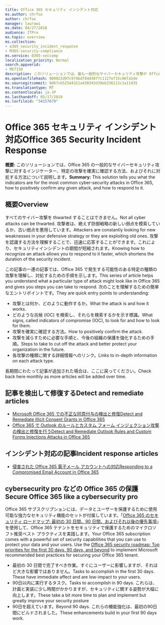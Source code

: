 ```yaml
---
title: Office 365 セキュリティ インシデント対応
ms.author: chrfox
author: chrfox
manager: laurawi
ms.date: 04/27/2018
audience: ITPro
ms.topic: overview
ms.collection:
- o365_security_incident_response
- M365-security-compliance
ms.service: O365-seccomp
localization_priority: Normal
search.appverid:
- MET150
description: このソリューションでは、最も一般的なサイバーセキュリティ攻撃が Office 365 とどのように対応しているか、またそれらに対処する方法について説明します。
ms.openlocfilehash: 900022d97c974bdf84d3077c1127e715c06fa5de
ms.sourcegitcommit: 9d67cb52544321a430343d39eb336112c1a11d35
ms.translationtype: MT
ms.contentlocale: ja-JP
ms.lasthandoff: 05/17/2019
ms.locfileid: "34157679"
---
```

# <a name="office-365-security-incident-response"></a><span data-ttu-id="bde76-103">Office 365 セキュリティ インシデント対応</span><span class="sxs-lookup"><span data-stu-id="bde76-103">Office 365 Security Incident Response</span></span>

 <span data-ttu-id="bde76-104">**概要:** このソリューションでは、Office 365 の一般的なサイバーセキュリティ攻撃に対するインジケーター、特定の攻撃を確実に確認する方法、およびそれに対処する方法について説明します。</span><span class="sxs-lookup"><span data-stu-id="bde76-104">**Summary:** This solution tells you what the indicators are for the most common cyber-security attacks in Office 365, how to positively confirm any given attack, and how to respond to it.</span></span>
  
## <a name="overview"></a><span data-ttu-id="bde76-105">概要</span><span class="sxs-lookup"><span data-stu-id="bde76-105">Overview</span></span>
<span data-ttu-id="bde76-106">すべてのサイバー攻撃を thwarted することはできません。</span><span class="sxs-lookup"><span data-stu-id="bde76-106">Not all cyber attacks can be thwarted.</span></span> <span data-ttu-id="bde76-107">攻撃者は、絶えず防御戦略の新しい弱点を模索しているか、古い弱点を悪用しています。</span><span class="sxs-lookup"><span data-stu-id="bde76-107">Attackers are constantly looking for new weaknesses in your defensive strategy or they are exploiting old ones.</span></span> <span data-ttu-id="bde76-108">攻撃を認識する方法を理解することで、迅速に応答することができます。これにより、セキュリティインシデントの期間が短縮されます。</span><span class="sxs-lookup"><span data-stu-id="bde76-108">Knowing how to recognize an attack allows you to respond to it faster, which shortens the duration of the security incident.</span></span>

<span data-ttu-id="bde76-109">この記事の一連の記事では、Office 365 で発生する可能性のある特定の種類の攻撃を理解し、対処するための手順を示します。</span><span class="sxs-lookup"><span data-stu-id="bde76-109">This series of article helps you understand what a particular type of attack might look like in Office 365 and gives you steps you can take to respond.</span></span> <span data-ttu-id="bde76-110">次のことを理解するための簡単なエントリポイントです。</span><span class="sxs-lookup"><span data-stu-id="bde76-110">They are quick entry points to understanding:</span></span>
 
- <span data-ttu-id="bde76-111">攻撃とは何か、どのように動作するか。</span><span class="sxs-lookup"><span data-stu-id="bde76-111">What the attack is and how it works.</span></span>
- <span data-ttu-id="bde76-112">どのような兆候 (IOC) を検索し、それらを検索するかを示す標識。</span><span class="sxs-lookup"><span data-stu-id="bde76-112">What signs, called indicators of compromise (IOC), to look for and how to look for them.</span></span>
- <span data-ttu-id="bde76-113">攻撃を確実に確認する方法。</span><span class="sxs-lookup"><span data-stu-id="bde76-113">How to positively confirm the attack.</span></span>
- <span data-ttu-id="bde76-114">攻撃を減らすために必要な手順と、今後の組織の保護を強化するための手順。</span><span class="sxs-lookup"><span data-stu-id="bde76-114">Steps to take to cut off the attack and better protect your organization in the future.</span></span>
- <span data-ttu-id="bde76-115">各攻撃の種類に関する詳細情報へのリンク。</span><span class="sxs-lookup"><span data-stu-id="bde76-115">Links to in-depth information on each attack type.</span></span>

<span data-ttu-id="bde76-116">長期間にわたって記事が追加された場合は、ここに戻ってください。</span><span class="sxs-lookup"><span data-stu-id="bde76-116">Check back here monthly as more articles will be added over time.</span></span>

## <a name="detect-and-remediate-articles"></a><span data-ttu-id="bde76-117">記事を検出して修復する</span><span class="sxs-lookup"><span data-stu-id="bde76-117">Detect and remediate articles</span></span>

- [<span data-ttu-id="bde76-118">Microsoft Office 365 での不正な同意付与の検出と修復</span><span class="sxs-lookup"><span data-stu-id="bde76-118">Detect and Remediate Illicit Consent Grants in Office 365</span></span>](detect-and-remediate-illicit-consent-grants.md)
- [<span data-ttu-id="bde76-119">Office 365 で Outlook のルールとカスタム フォーム インジェクション攻撃の検出と修復を行う</span><span class="sxs-lookup"><span data-stu-id="bde76-119">Detect and Remediate Outlook Rules and Custom Forms Injections Attacks in Office 365</span></span>](detect-and-remediate-outlook-rules-forms-attack.md)
 
## <a name="incident-response-articles"></a><span data-ttu-id="bde76-120">インシデント対応の記事</span><span class="sxs-lookup"><span data-stu-id="bde76-120">Incident response articles</span></span>

- [<span data-ttu-id="bde76-121">侵害された Office 365 電子メール アカウントへの対応</span><span class="sxs-lookup"><span data-stu-id="bde76-121">Responding to a Compromised Email Account in Office 365</span></span>](responding-to-a-compromised-email-account.md)

## <a name="secure-office-365-like-a-cybersecurity-pro"></a><span data-ttu-id="bde76-122">cybersecurity pro などの Office 365 の保護</span><span class="sxs-lookup"><span data-stu-id="bde76-122">Secure Office 365 like a cybersecurity pro</span></span>
<span data-ttu-id="bde76-p103">Office 365 サブスクリプションには、データとユーザーを保護するために使用可能な強力なセキュリティ機能のセットが付属しています。「[Office 365 のセキュリティ ロードマップ: 最初の 30 日間、90 日間、およびそれ以後の優先事項](https://support.office.com/article/Office-365-security-roadmap-Top-priorities-for-the-first-30-days-90-days-and-beyond-28c86a1c-e4dd-4aad-a2a6-c768a21cb352)」を使用して、Office 365 テナントをセキュリティで保護するためのマイクロソフト推奨ベスト プラクティスを実践します。</span><span class="sxs-lookup"><span data-stu-id="bde76-p103">Your Office 365 subscription comes with a powerful set of security capabilities that you can use to protect your data and your users.  Use the [Office 365 security roadmap: Top priorities for the first 30 days, 90 days, and beyond](https://support.office.com/article/Office-365-security-roadmap-Top-priorities-for-the-first-30-days-90-days-and-beyond-28c86a1c-e4dd-4aad-a2a6-c768a21cb352) to implement Microsoft recommended best practices for securing your Office 365 tenant.</span></span>
- <span data-ttu-id="bde76-p104">最初の 30 日間で完了すべき作業。すぐにユーザーに影響しますが、それほど大きな影響ではありません。</span><span class="sxs-lookup"><span data-stu-id="bde76-p104">Tasks to accomplish in the first 30 days.  These have immediate affect and are low-impact to your users.</span></span>
- <span data-ttu-id="bde76-127">90日以内に実行するタスク。</span><span class="sxs-lookup"><span data-stu-id="bde76-127">Tasks to accomplish in 90 days.</span></span> <span data-ttu-id="bde76-128">これらは、計画と実装に少し時間がかかりますが、セキュリティに関する姿勢が大幅に向上します。</span><span class="sxs-lookup"><span data-stu-id="bde76-128">These take a bit more time to plan and implement but greatly improve your security posture</span></span>
- <span data-ttu-id="bde76-129">90日を超えています。</span><span class="sxs-lookup"><span data-stu-id="bde76-129">Beyond 90 days.</span></span> <span data-ttu-id="bde76-130">これらの機能強化は、最初の90日間にビルドされました。</span><span class="sxs-lookup"><span data-stu-id="bde76-130">These enhancements build in your first 90 days work.</span></span>






